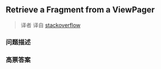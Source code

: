 ## Retrieve a Fragment from a ViewPager

> 译者 译自 [stackoverflow](http://stackoverflow.com/questions/8785221/retrieve-a-fragment-from-a-viewpager) 

### 问题描述 

### 高票答案 

